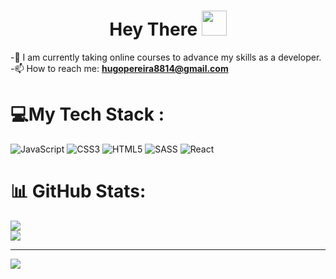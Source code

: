 <h1 align="center">Hey There <img src="https://media.giphy.com/media/hvRJCLFzcasrR4ia7z/giphy.gif" width="40"></h1>



-📖 I am currently taking online courses to advance my skills as a developer.<br>
-📫 How to reach me: **hugopereira8814@gmail.com**<br>

# 💻My Tech Stack :
![JavaScript](https://img.shields.io/badge/javascript-%23323330.svg?style=for-the-badge&logo=javascript&logoColor=%23F7DF1E) ![CSS3](https://img.shields.io/badge/css3-%231572B6.svg?style=for-the-badge&logo=css3&logoColor=white) ![HTML5](https://img.shields.io/badge/html5-%23E34F26.svg?style=for-the-badge&logo=html5&logoColor=white) ![SASS](https://img.shields.io/badge/SASS-hotpink.svg?style=for-the-badge&logo=SASS&logoColor=white) ![React](https://img.shields.io/badge/react-%2320232a.svg?style=for-the-badge&logo=react&logoColor=%2361DAFB)

# 📊 GitHub Stats:

![](https://github-readme-streak-stats.herokuapp.com/?user=hugo8814&theme=radical&hide_border=false)<br/>
![](https://github-readme-stats.vercel.app/api/top-langs/?username=hugo8814&theme=radical&hide_border=false&include_all_commits=true&count_private=true&layout=compact)

---
[![](https://visitcount.itsvg.in/api?id=hugo8814&icon=0&color=0)](https://visitcount.itsvg.in)
#

<!-- Proudly created with GPRM ( https://gprm.itsvg.in ) -->
